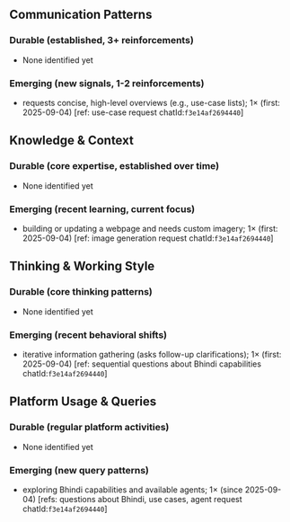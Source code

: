 ## Communication Patterns
### Durable (established, 3+ reinforcements)
- None identified yet

### Emerging (new signals, 1-2 reinforcements)
- requests concise, high-level overviews (e.g., use-case lists); 1× (first: 2025-09-04) [ref: use-case request chatId:`f3e14af2694440`]

## Knowledge & Context
### Durable (core expertise, established over time)
- None identified yet

### Emerging (recent learning, current focus)
- building or updating a webpage and needs custom imagery; 1× (first: 2025-09-04) [ref: image generation request chatId:`f3e14af2694440`]

## Thinking & Working Style
### Durable (core thinking patterns)
- None identified yet

### Emerging (recent behavioral shifts)
- iterative information gathering (asks follow-up clarifications); 1× (first: 2025-09-04) [ref: sequential questions about Bhindi capabilities chatId:`f3e14af2694440`]

## Platform Usage & Queries
### Durable (regular platform activities)
- None identified yet

### Emerging (new query patterns)
- exploring Bhindi capabilities and available agents; 1× (since 2025-09-04) [refs: questions about Bhindi, use cases, agent request chatId:`f3e14af2694440`]